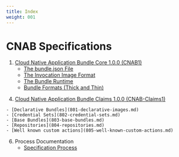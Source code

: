 ```yaml
---
title: Index
weight: 001
---
```


# CNAB Specifications

1. [Cloud Native Application Bundle Core 1.0.0 (CNAB1)](100-CNAB.md)
    - [The bundle.json File](101-bundle-json.md)
    - [The Invocation Image Format](102-invocation-image.md)
    - [The Bundle Runtime](103-bundle-runtime.md)
    - [Bundle Formats (Thick and Thin)](104-bundle-formats.md)
<!-- 2. [Cloud Native Application Bundle Registry 1.0.0 (CNAB-Reg)](200-cnab-registries.md) -->
<!-- 3. [Cloud Native Application Bundle Security 1.0.0 (CNAB-Sec)](300-cnab-security.md) -->
4. [Cloud Native Application Bundle Claims 1.0.0 (CNAB-Claims1)](400-claims.md)
<!-- 5. Non-normative Sections -->
    - [Declarative Bundles](801-declarative-images.md)
    - [Credential Sets](802-credential-sets.md)
    - [Base Bundles](803-base-bundles.md)
    - [Repositories](804-repositories.md)
    - [Well known custom actions](805-well-known-custom-actions.md)
6. Process Documentation
    - [Specification Process](901-process.md)